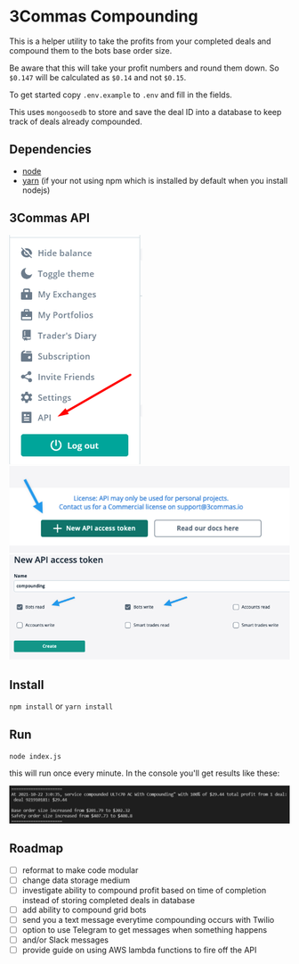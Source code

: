 # 3Commas Compounding

This is a helper utility to take the profits from your completed deals and compound them to the bots base order size.

Be aware that this will take your profit numbers and round them down. So `$0.147` will be calculated as `$0.14` and not `$0.15`.

To get started copy `.env.example` to `.env` and fill in the fields.

This uses `mongoosedb` to store and save the deal ID into a database to keep track of deals already compounded. 

## Dependencies
- [node](https://nodejs.org)
- [yarn](https://yarnpkg.com/) (if your not using npm which is installed by default when you install nodejs)

## 3Commas API
![create an API key in 3Commas](https://github.com/mukhtarworld/compounder/blob/updated_v3/img/step1.png?raw=true)
![create an API key in 3Commas](https://github.com/mukhtarworld/compounder/blob/updated_v3/img/step2.png?raw=true)
![create an API key in 3Commas](https://github.com/mukhtarworld/compounder/blob/updated_v3/img/step3.png?raw=true)

## Install
`npm install` or `yarn install`

## Run
`node index.js`

this will run once every minute. In the console you'll get results like these:

![API output](https://github.com/mukhtarworld/compounder/blob/updated_v3/img/results.png?raw=true)

## Roadmap
- [ ] reformat to make code modular
- [ ] change data storage medium
- [ ] investigate ability to compound profit based on time of completion instead of storing completed deals in database
- [ ] add ability to compound grid bots
- [ ] send you a text message everytime compounding occurs with Twilio
- [ ] option to use Telegram to get messages when something happens
- [ ] and/or Slack messages
- [ ] provide guide on using AWS lambda functions to fire off the API
